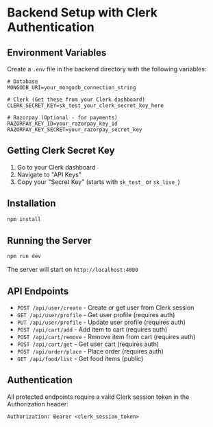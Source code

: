 # Backend Setup with Clerk Authentication

## Environment Variables

Create a `.env` file in the backend directory with the following variables:

```env
# Database
MONGODB_URI=your_mongodb_connection_string

# Clerk (Get these from your Clerk dashboard)
CLERK_SECRET_KEY=sk_test_your_clerk_secret_key_here

# Razorpay (Optional - for payments)
RAZORPAY_KEY_ID=your_razorpay_key_id
RAZORPAY_KEY_SECRET=your_razorpay_secret_key
```

## Getting Clerk Secret Key

1. Go to your Clerk dashboard
2. Navigate to "API Keys"
3. Copy your "Secret Key" (starts with `sk_test_` or `sk_live_`)

## Installation

```bash
npm install
```

## Running the Server

```bash
npm run dev
```

The server will start on `http://localhost:4000`

## API Endpoints

- `POST /api/user/create` - Create or get user from Clerk session
- `GET /api/user/profile` - Get user profile (requires auth)
- `PUT /api/user/profile` - Update user profile (requires auth)
- `POST /api/cart/add` - Add item to cart (requires auth)
- `POST /api/cart/remove` - Remove item from cart (requires auth)
- `POST /api/cart/get` - Get user cart (requires auth)
- `POST /api/order/place` - Place order (requires auth)
- `GET /api/food/list` - Get food items (public)

## Authentication

All protected endpoints require a valid Clerk session token in the Authorization header:
```
Authorization: Bearer <clerk_session_token>
```